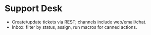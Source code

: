 # Support Desk
- Create/update tickets via REST; channels include web/email/chat.
- Inbox: filter by status, assign, run macros for canned actions.
